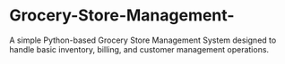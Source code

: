 # Grocery-Store-Management-
A simple Python-based Grocery Store Management System designed to handle basic inventory, billing, and customer management operations.
